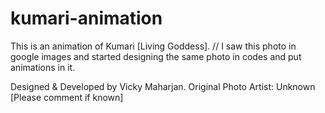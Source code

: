 # kumari-animation
This is an animation of Kumari [Living Goddess].
// I saw this photo in google images and started designing the same photo in codes and put animations in it.

Designed & Developed by Vicky Maharjan.
Original Photo Artist: Unknown [Please comment if known]
